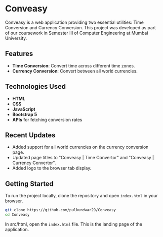# Conveasy

Conveasy is a web application providing two essential utilities: Time Conversion and Currency Conversion. This project was developed as part of our coursework in Semester III of Computer Engineering at Mumbai University.

## Features

- **Time Conversion**: Convert time across different time zones.
- **Currency Conversion**: Convert between all world currencies.

## Technologies Used

- **HTML**
- **CSS**
- **JavaScript**
- **Bootstrap 5**
- **APIs** for fetching conversion rates

## Recent Updates

- Added support for all world currencies on the currency conversion page.
- Updated page titles to "Conveasy | Time Convertor" and "Conveasy | Currency Convertor".
- Added logo to the browser tab display.

## Getting Started

To run the project locally, clone the repository and open `index.html` in your browser.
```bash
git clone https://github.com/pulkundwar29/Conveasy
cd Conveasy
```
In src/html, open the `index.html` file. This is the landing page of the application.
